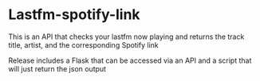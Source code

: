 # Lastfm-spotify-link
This is an API that checks your lastfm now playing and returns the track title, artist, and the corresponding Spotify link

Release includes a Flask that can be accessed via an API and a script that will just return the json output
